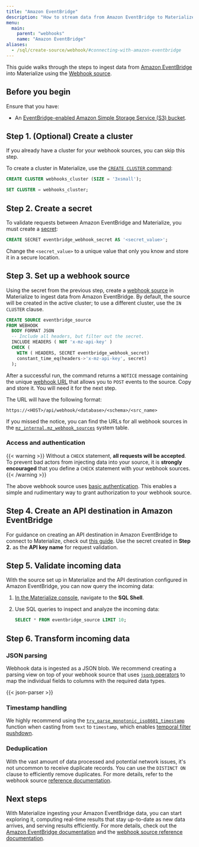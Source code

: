 ```yaml
---
title: "Amazon EventBridge"
description: "How to stream data from Amazon EventBridge to Materialize using webhooks"
menu:
  main:
    parent: "webhooks"
    name: "Amazon EventBridge"
aliases:
  - /sql/create-source/webhook/#connecting-with-amazon-eventbridge
---
```


This guide walks through the steps to ingest data from [Amazon EventBridge](https://aws.amazon.com/eventbridge/)
into Materialize using the [Webhook source](/sql/create-source/webhook/).

## Before you begin

Ensure that you have:

- An [EventBridge-enabled Amazon Simple Storage Service (S3) bucket](https://docs.aws.amazon.com/AmazonS3/latest/user-guide/Welcome.html).

## Step 1. (Optional) Create a cluster

If you already have a cluster for your webhook sources, you can skip this step.

To create a cluster in Materialize, use the [`CREATE CLUSTER` command](/sql/create-cluster):

```sql
CREATE CLUSTER webhooks_cluster (SIZE = '3xsmall');

SET CLUSTER = webhooks_cluster;
```

## Step 2. Create a secret

To validate requests between Amazon EventBridge and Materialize, you must create
a [secret](/sql/create-secret/):

```sql
CREATE SECRET eventbridge_webhook_secret AS '<secret_value>';
```

Change the `<secret_value>` to a unique value that only you know and store it in
a secure location.

## Step 3. Set up a webhook source

Using the secret from the previous step, create a [webhook source](/sql/create-source/webhook/)
in Materialize to ingest data from Amazon EventBridge. By default, the source
will be created in the active cluster; to use a different cluster, use the `IN
CLUSTER` clause.

```sql
CREATE SOURCE eventbridge_source
FROM WEBHOOK
  BODY FORMAT JSON
  -- Include all headers, but filter out the secret.
  INCLUDE HEADERS ( NOT 'x-mz-api-key' )
  CHECK (
    WITH ( HEADERS, SECRET eventbridge_webhook_secret)
    constant_time_eq(headers->'x-mz-api-key', secret)
  );
```

After a successful run, the command returns a `NOTICE` message containing the
unique [webhook URL](https://materialize.com/docs/sql/create-source/webhook/#webhook-url)
that allows you to `POST` events to the source. Copy and store it. You will need
it for the next step.

The URL will have the following format:

```
https://<HOST>/api/webhook/<database>/<schema>/<src_name>
```

If you missed the notice, you can find the URLs for all webhook sources in the
[`mz_internal.mz_webhook_sources`](https://materialize.com/docs/sql/system-catalog/mz_internal/#mz_webhook_sources)
system table.

### Access and authentication

{{< warning >}}
Without a `CHECK` statement, **all requests will be accepted**. To prevent bad
actors from injecting data into your source, it is **strongly encouraged** that
you define a `CHECK` statement with your webhook sources.
{{< /warning >}}

The above webhook source uses [basic authentication](https://developer.mozilla.org/en-US/docs/Web/HTTP/Authentication#basic_authentication_scheme).
This enables a simple and rudimentary way to grant authorization to your webhook source.

## Step 4. Create an API destination in Amazon EventBridge

[//]: # "TODO(morsapaes) This needs to be broken down into instructions, same as
the other guides."

For guidance on creating an API destination in Amazon EventBridge to connect to
Materialize, check out [this guide](https://docs.aws.amazon.com/eventbridge/latest/userguide/eb-tutorial-datadog.html).
Use the secret created in **Step 2.** as the **API key name** for request
validation.

## Step 5. Validate incoming data

With the source set up in Materialize and the API destination configured in
Amazon EventBridge, you can now query the incoming data:

1. [In the Materialize console](https://console.materialize.com/), navigate to
   the **SQL Shell**.

1. Use SQL queries to inspect and analyze the incoming data:

    ```sql
    SELECT * FROM eventbridge_source LIMIT 10;
    ```

## Step 6. Transform incoming data

### JSON parsing

Webhook data is ingested as a JSON blob. We recommend creating a parsing view on
top of your webhook source that uses [`jsonb` operators](https://materialize.com/docs/sql/types/jsonb/#operators)
to map the individual fields to columns with the required data types.

{{< json-parser >}}

### Timestamp handling

We highly recommend using the [`try_parse_monotonic_iso8601_timestamp`](/transform-data/patterns/temporal-filters/#temporal-filter-pushdown)
function when casting from `text` to `timestamp`, which enables [temporal filter
pushdown](https://materialize.com/docs/transform-data/patterns/temporal-filters/#temporal-filter-pushdown).

### Deduplication

With the vast amount of data processed and potential network issues, it's not
uncommon to receive duplicate records. You can use the `DISTINCT ON` clause to
efficiently remove duplicates. For more details, refer to the webhook source
[reference documentation](/sql/create-source/webhook/#handling-duplicated-and-partial-events).

## Next steps

With Materialize ingesting your Amazon EventBridge data, you can start exploring it,
computing real-time results that stay up-to-date as new data arrives, and
serving results efficiently. For more details, check out the
[Amazon EventBridge documentation](https://docs.aws.amazon.com/eventbridge/) and the
[webhook source reference documentation](/sql/create-source/webhook/).
